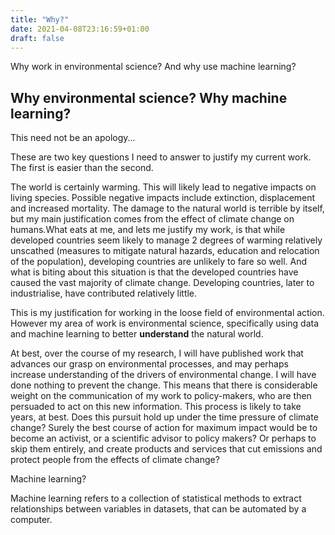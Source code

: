 ```yaml
---
title: "Why?"
date: 2021-04-08T23:16:59+01:00
draft: false
---
```


Why work in environmental science? And why use machine learning?
<!--more-->

## Why environmental science? Why machine learning?

This need not be an apology...

These are two key questions I need to answer to justify my current work. The first is easier than the second.

The world is certainly warming. This will likely lead to negative impacts on living species. Possible negative impacts include extinction, displacement and increased mortality. The damage to the natural world is terrible by itself, but my main justification comes from the effect of climate change on humans.What eats at me, and lets me justify my work, is that while developed countries seem likely to manage 2 degrees of warming relatively unscathed (measures to mitigate natural hazards, education and relocation of the population), developing countries are unlikely to fare so well. And what is biting about this situation is that the developed countries have caused the vast majority of climate change. Developing countries, later to industrialise, have contributed relatively little.

This is my justification for working in the loose field of environmental action. However my area of work is environmental science, specifically using data and machine learning to better **understand** the natural world.

At best, over the course of my research, I will have published work that advances our grasp on environmental processes, and may perhaps increase understanding of the drivers of environmental change. I will have done nothing to prevent the change. This means that there is considerable weight on the communication of my work to policy-makers, who are then persuaded to act on this new information. This process is likely to take years, at best. Does this pursuit hold up under the time pressure of climate change? Surely the best course of action for maximum impact would be to become an activist, or a scientific advisor to policy makers? Or perhaps to skip them entirely, and create products and services that cut emissions and protect people from the effects of climate change?

Machine learning?

Machine learning refers to a collection of statistical methods to extract relationships between variables in datasets, that can be automated by a computer. 
